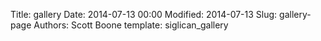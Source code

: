 Title: gallery
Date: 2014-07-13 00:00
Modified: 2014-07-13
Slug: gallery-page
Authors: Scott Boone
template: siglican_gallery

<!-- This goes in your Pelican input pages directory. -->